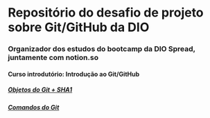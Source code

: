 # Repositório do desafio de projeto sobre Git/GitHub da DIO
### Organizador dos estudos do bootcamp da DIO Spread, juntamente com notion.so
#### Curso introdutório: Introdução ao Git/GitHub
##### [Objetos do Git + SHA1](https://www.notion.so/GIT-7504974ce0fb48aeb2f0d04f673ce8a7)
##### [Comandos do Git](https://www.notion.so/Comandos-Git-46a02283a7064ef7b716d76747a1fce4)
